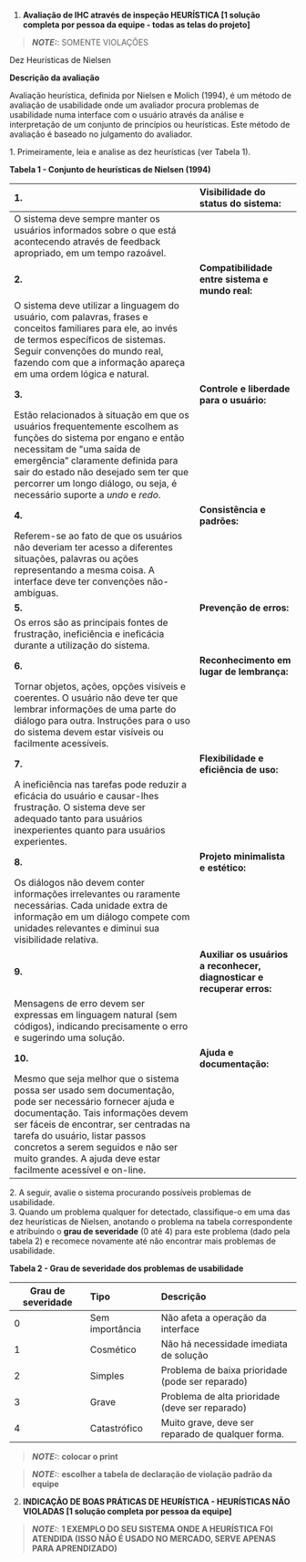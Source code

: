 1) **Avaliação de IHC através de inspeção HEURÍSTICA \[1 solução completa por pessoa da equipe \- todas as telas do projeto\]**

> **_NOTE:_**: SOMENTE VIOLAÇÕES

Dez Heurísticas de Nielsen

**Descrição da avaliação**

Avaliação heurística, definida por Nielsen e Molich (1994), é um método de avaliação de usabilidade onde um avaliador procura problemas de usabilidade numa interface com o usuário através da análise e interpretação de um conjunto de princípios ou heurísticas. Este método de avaliação é baseado no julgamento do avaliador.

1\. Primeiramente, leia e analise as dez heurísticas (ver Tabela 1).

**Tabela 1 \- Conjunto de heurísticas de Nielsen (1994)**

| 1\. | Visibilidade do status do sistema: |
| :---- | :---- |
| O sistema deve sempre manter os usuários informados sobre o que está acontecendo através de feedback apropriado, em um tempo razoável. |  |
| **2\.** | **Compatibilidade entre sistema e mundo real:** |
| O sistema deve utilizar a linguagem do usuário, com palavras, frases e conceitos familiares para ele, ao invés de termos específicos de sistemas. Seguir convenções do mundo real, fazendo com que a informação apareça em uma ordem lógica e natural. |  |
| **3\.** | **Controle e liberdade para o usuário:** |
| Estão relacionados à situação em que os usuários frequentemente escolhem as funções do sistema por engano e então necessitam de "uma saída de emergência” claramente definida para sair do estado não desejado sem ter que percorrer um longo diálogo, ou seja, é necessário suporte a *undo* e *redo*. |  |
| **4\.** | **Consistência e padrões:** |
| Referem-se ao fato de que os usuários não deveriam ter acesso a diferentes situações, palavras ou ações representando a mesma coisa. A interface deve ter convenções não-ambíguas. |  |
| **5\.** | **Prevenção de erros:** |
| Os erros são as principais fontes de frustração, ineficiência e ineficácia durante a utilização do sistema. |  |
| **6\.** |  **Reconhecimento em lugar de lembrança:** |
| Tornar objetos, ações, opções visíveis e coerentes. O usuário não deve ter que lembrar informações de uma parte do diálogo para outra. Instruções para o uso do sistema devem estar visíveis ou facilmente acessíveis. |  |
| **7\.** | **Flexibilidade e eficiência de uso:** |
| A ineficiência nas tarefas pode reduzir a eficácia do usuário e causar-lhes frustração. O sistema deve ser adequado tanto para usuários inexperientes quanto para usuários experientes. |  |
| **8\.** | **Projeto minimalista e estético:** |
| Os diálogos não devem conter informações irrelevantes ou raramente necessárias. Cada unidade extra de informação em um diálogo compete com unidades relevantes e diminui sua visibilidade relativa. |  |
| **9\.** | **Auxiliar os usuários a reconhecer, diagnosticar e recuperar erros:** |
| Mensagens de erro devem ser expressas em linguagem natural (sem códigos), indicando precisamente o erro e sugerindo uma solução. |  |
| **10\.** | **Ajuda e documentação:** |
| Mesmo que seja melhor que o sistema possa ser usado sem documentação, pode ser necessário fornecer ajuda e documentação. Tais informações devem ser fáceis de encontrar, ser centradas na tarefa do usuário, listar passos concretos a serem seguidos e não ser muito grandes. A ajuda deve estar facilmente acessível e on-line. |  |

2\. A seguir, avalie o sistema procurando possíveis problemas de usabilidade.   
3\. Quando um problema qualquer for detectado, classifique-o em uma das dez heurísticas de Nielsen, anotando o problema na tabela correspondente e atribuindo o **grau de severidade** (0 até 4\) para este problema (dado pela tabela 2\) e recomece novamente até não encontrar mais problemas de usabilidade.

**Tabela 2 \- Grau de severidade dos problemas de usabilidade**

| Grau de severidade | Tipo | Descrição |
| ----- | :---- | :---- |
| 0 | Sem importância | Não afeta a operação da interface |
| 1 | Cosmético | Não há necessidade imediata de solução |
| 2 | Simples | Problema de baixa prioridade (pode ser reparado) |
| 3 | Grave | Problema de alta prioridade (deve ser reparado) |
| 4 | Catastrófico | Muito grave, deve ser reparado de qualquer forma. |

> **_NOTE:_**: **colocar o print**

> **_NOTE:_**: **escolher a tabela de declaração de violação padrão da equipe**

2) **INDICAÇÃO DE BOAS PRÁTICAS DE HEURÍSTICA \- HEURÍSTICAS NÃO VIOLADAS \[1 solução completa por pessoa da equipe\]**

> **_NOTE:_**: **1 EXEMPLO DO SEU SISTEMA ONDE A HEURÍSTICA FOI ATENDIDA (ISSO NÃO É USADO NO MERCADO, SERVE APENAS PARA APRENDIZADO)**

